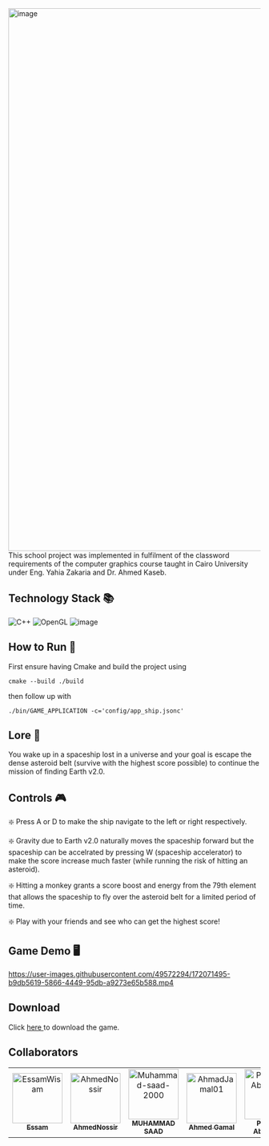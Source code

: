 <img width="1082" alt="image" src="https://user-images.githubusercontent.com/49572294/178162948-21d352cc-b643-4c37-aebf-4caf697b318d.png">
This school project was implemented in fulfilment of the classword requirements of the computer graphics course taught in Cairo University under Eng. Yahia Zakaria and Dr. Ahmed Kaseb.

## Technology Stack 📚
![C++](https://img.shields.io/badge/c++-%2300599C.svg?style=for-the-badge&logo=c%2B%2B&logoColor=white) ![OpenGL](https://img.shields.io/badge/OpenGL-%23FFFFFF.svg?style=for-the-badge&logo=opengl) ![image](https://user-images.githubusercontent.com/49572294/178163500-d9e59ebc-7653-4e61-be80-fa49c2c9e505.png)



## How to Run 🚀
First ensure having Cmake and build the project using
```
cmake --build ./build 
```
then follow up with
```
./bin/GAME_APPLICATION -c='config/app_ship.jsonc'
```

## Lore 📖
You wake up in a spaceship lost in a universe and your goal is escape the dense asteroid belt (survive with the highest score possible) to continue the mission of finding Earth v2.0. 

## Controls 🎮 
❇️ Press A or D to make the ship navigate to the left or right respectively.

❇️ Gravity due to Earth v2.0 naturally moves the spaceship forward but the spaceship can be accelrated by pressing W (spaceship accelerator) to make the score increase much faster (while running the risk of hitting an asteroid).

❇️ Hitting a monkey grants a score boost and energy from the 79th element that allows the spaceship to fly over the asteroid belt for a limited period of time.

❇️ Play with your friends and see who can get the highest score!

## Game Demo 🖥️

https://user-images.githubusercontent.com/49572294/172071495-b9db5619-5866-4449-95db-a9273e65b588.mp4

## Download
Click <a href="google.com"> here </a> to download the game.
## Collaborators
<!-- readme: collaborators -start -->
<table>
<tr>
    <td align="center">
        <a href="https://github.com/EssamWisam">
            <img src="https://avatars.githubusercontent.com/u/49572294?v=4" width="100;" alt="EssamWisam"/>
            <br />
            <sub><b>Essam</b></sub>
        </a>
    </td>
    <td align="center">
        <a href="https://github.com/AhmedNossir">
            <img src="https://avatars.githubusercontent.com/u/57074577?v=4" width="100;" alt="AhmedNossir"/>
            <br />
            <sub><b>AhmedNossir</b></sub>
        </a>
    </td>
    <td align="center">
        <a href="https://github.com/Muhammad-saad-2000">
            <img src="https://avatars.githubusercontent.com/u/61880555?v=4" width="100;" alt="Muhammad-saad-2000"/>
            <br />
            <sub><b>MUHAMMAD SAAD</b></sub>
        </a>
    </td>
    <td align="center">
        <a href="https://github.com/AhmadJamal01">
            <img src="https://avatars.githubusercontent.com/u/65499354?v=4" width="100;" alt="AhmadJamal01"/>
            <br />
            <sub><b>Ahmed Gamal</b></sub>
        </a>
    </td>
    <td align="center">
        <a href="https://github.com/Passant-Abdelgalil">
            <img src="https://avatars.githubusercontent.com/u/69261710?v=4" width="100;" alt="Passant-Abdelgalil"/>
            <br />
            <sub><b>Passant Abdelgalil</b></sub>
        </a>
    </td></tr>
</table>
<!-- readme: collaborators -end -->


